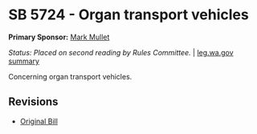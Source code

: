 # SB 5724 - Organ transport vehicles
**Primary Sponsor:** [Mark Mullet](/person/leg/mark.mullet.md)

*Status: Placed on second reading by Rules Committee.* | [leg.wa.gov summary](https://app.leg.wa.gov/billsummary?BillNumber=5724&Year=2021)

Concerning organ transport vehicles.

## Revisions
* [Original Bill](1/)
